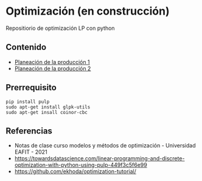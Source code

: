 # Optimización (en construcción)
Repositiorio de optimización LP con python
## Contenido
+ [Planeación de la producción 1](https://github.com/dfrestrepor/optimizacion/blob/planeacion_produccion.md)
+ [Planeación de la producción 2](https://github.com/dfrestrepor/optimizacion/blob/planeacion_produccion2.md)
## Prerrequisito
```
pip install pulp  
sudo apt-get install glpk-utils  
sudo apt-get insall coinor-cbc 
``` 
## Referencias
+ Notas de clase curso  modelos y métodos de optimización - Universidad EAFIT - 2021
+  https://towardsdatascience.com/linear-programming-and-discrete-optimization-with-python-using-pulp-449f3c5f6e99
+  https://github.com/ekhoda/optimization-tutorial/


